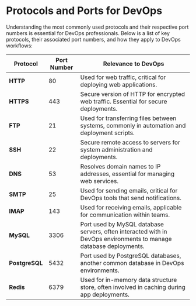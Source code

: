 # Protocols and Ports for DevOps

Understanding the most commonly used protocols and their respective port numbers is essential for DevOps professionals. Below is a list of key protocols, their associated port numbers, and how they apply to DevOps workflows:

| **Protocol**    | **Port Number** | **Relevance to DevOps**                                                 |
|-----------------|-----------------|-------------------------------------------------------------------------|
| **HTTP**        | 80              | Used for web traffic, critical for deploying web applications.          |
| **HTTPS**       | 443             | Secure version of HTTP for encrypted web traffic. Essential for secure deployments. |
| **FTP**         | 21              | Used for transferring files between systems, commonly in automation and deployment scripts. |
| **SSH**         | 22              | Secure remote access to servers for system administration and deployments. |
| **DNS**         | 53              | Resolves domain names to IP addresses, essential for managing web services. |
| **SMTP**        | 25              | Used for sending emails, critical for DevOps tools that send notifications. |
| **IMAP**        | 143             | Used for receiving emails, applicable for communication within teams. |
| **MySQL**       | 3306            | Port used by MySQL database servers, often interacted with in DevOps environments to manage database deployments. |
| **PostgreSQL**  | 5432            | Port used by PostgreSQL databases, another common database in DevOps environments. |
| **Redis**       | 6379            | Used for in-memory data structure store, often involved in caching during app deployments. |

